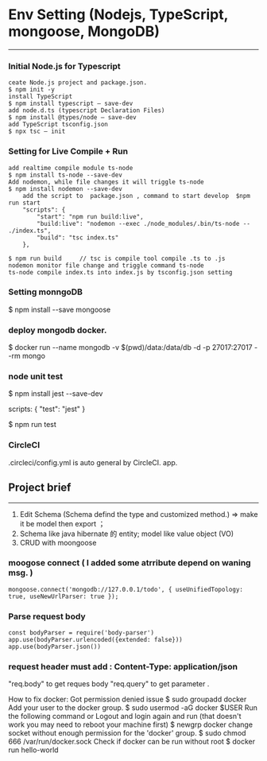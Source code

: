 # Env Setting (Nodejs, TypeScript, mongoose, MongoDB) 
---
### Initial Node.js for Typescript
    ceate Node.js project and package.json.
    $ npm init -y
    install TypeScript
    $ npm install typescript — save-dev
    add node.d.ts (typescript Declaration Files)
    $ npm install @types/node — save-dev
    add TypeScript tsconfig.json
    $ npx tsc — init

### Setting for Live Compile + Run
    add realtime compile module ts-node
    $ npm install ts-node --save-dev
    Add nodemon, while file changes it will triggle ts-node
    $ npm install nodemon --save-dev
        add the script to  package.json , command to start develop  $npm run start 
        "scripts": {
            "start": "npm run build:live",
            "build:live": "nodemon --exec ./node_modules/.bin/ts-node -- ./index.ts",
            "build": "tsc index.ts"
        },

    $ npm run build     // tsc is compile tool compile .ts to .js 
    nodemon monitor file change and triggle command ts-node
    ts-node compile index.ts into index.js by tsconfig.json setting

### Setting monngoDB  
$ npm install --save mongoose

### deploy mongodb docker.
$ docker run --name mongodb -v $(pwd)/data:/data/db -d -p 27017:27017 --rm mongo

### node unit test
$ npm install jest --save-dev

scripts: {
    "test": "jest"
}

$ npm run test 


### CircleCI
.circleci/config.yml  is  auto general by CircleCI. app.

## Project brief 
---
1. Edit Schema (Schema defind the type and customized  method.)   => make it be model then export ；  
2. Schema like  java hibernate 的 entity; model like value object (VO)
3. CRUD with moongoose 

### moogose connect ( I added some atrribute depend on waning msg. )
    mongoose.connect('mongodb://127.0.0.1/todo', { useUnifiedTopology: true, useNewUrlParser: true });

### Parse request body 
    const bodyParser = require('body-parser')
    app.use(bodyParser.urlencoded({extended: false}))
    app.use(bodyParser.json())

### request header must add :  Content-Type: application/json
"req.body" to get reques body
"req.query" to get  parameter .





How to fix docker: Got permission denied issue
$ sudo groupadd docker
Add your user to the docker group.
$ sudo usermod -aG docker $USER
Run the following command or Logout and login again and run (that doesn't work you may need to reboot your machine first)
$ newgrp docker
change socket without enough permission for the 'docker' group.
$ sudo chmod 666 /var/run/docker.sock
Check if docker can be run without root
$ docker run hello-world
